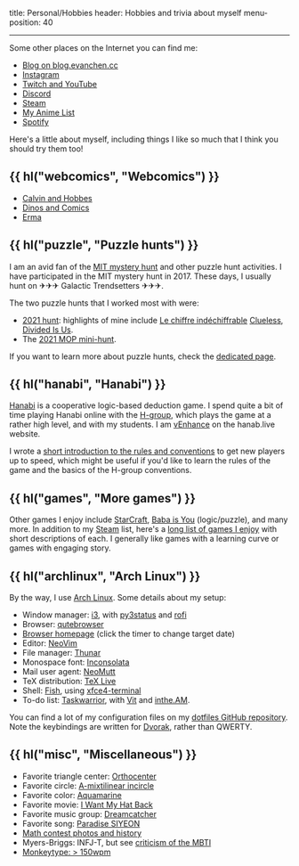 title: Personal/Hobbies
header: Hobbies and trivia about myself
menu-position: 40

---

Some other places on the Internet you can find me:

- [Blog on blog.evanchen.cc](https://blog.evanchen.cc)
- [Instagram](https://www.instagram.com/evanchen.cc/)
- [Twitch and YouTube](videos.html)
- [Discord](discord.html)
- [Steam][steam]
- [My Anime List](https://myanimelist.net/animelist/vEnhance)
- [Spotify](https://open.spotify.com/user/31ligpcn22uiybn6wwrfrouklsxq/playlists)

Here's a little about myself, including things I like so much that
I think you should try them too!

## {{ hl("webcomics", "Webcomics") }}

- [Calvin and Hobbes](https://www.gocomics.com/calvinandhobbes/)
- [Dinos and Comics](https://www.instagram.com/dinosandcomics/)
- [Erma](https://www.webtoons.com/en/challenge/erma/list?title_no=170650&page=1)

## {{ hl("puzzle", "Puzzle hunts") }}

I am an avid fan of the
[MIT mystery hunt](http://web.mit.edu/puzzle/www/huntsbyyear.html)
and other puzzle hunt activities.
I have participated in the MIT mystery hunt in 2017.
These days, I usually hunt on ✈✈✈ Galactic Trendsetters ✈✈✈.

The two puzzle hunts that I worked most with were:

- [2021 hunt](https://perpendicular.institute/):
  highlights of mine include
  [Le chiffre indéchiffrable](https://perpendicular.institute/puzzle/le-chiffre-indéchiffrable/)
  [Clueless](https://perpendicular.institute/puzzle/clueless/),
  [Divided Is Us](https://perpendicular.institute/puzzle/divided-is-us/).
- The [2021 MOP mini-hunt](mop/2021.html).

If you want to learn more about puzzle hunts,
check the [dedicated page](puzzlehunt.html).

## {{ hl("hanabi", "Hanabi") }}

[Hanabi](<https://en.wikipedia.org/wiki/Hanabi_(card_game)>)
is a cooperative logic-based deduction game.
I spend quite a bit of time playing Hanabi online with the
[H-group](https://github.com/Zamiell/hanabi-conventions),
which plays the game at a rather high level, and with my students.
I am [vEnhance](https://hanab.live/scores/vEnhance) on the hanab.live website.

I wrote a
[short introduction to the rules and conventions](https://tinyurl.com/hanabi-evan-intro)
to get new players up to speed,
which might be useful if you'd like to learn the rules of the game
and the basics of the H-group conventions.

## {{ hl("games", "More games") }}

Other games I enjoy include
[StarCraft](https://en.wikipedia.org/wiki/StarCraft_II:_Legacy_of_the_Void),
[Baba is You](https://hempuli.itch.io/baba) (logic/puzzle),
and many more.
In addition to my [Steam][steam] list,
here's a [long list of games I enjoy](games.html)
with short descriptions of each.
I generally like games with a learning curve or
games with engaging story.

## {{ hl("archlinux", "Arch Linux") }}

By the way, I use [Arch Linux](https://www.archlinux.org/).
Some details about my setup:

- Window manager: [i3](https://i3wm.org/),
  with [py3status](https://py3status.readthedocs.io/en/latest/index.html)
  and [rofi](https://github.com/davatorium/rofi)
- Browser: [qutebrowser](https://en.wikipedia.org/wiki/Qutebrowser)
- [Browser homepage](static/browser-homepage.html)
  (click the timer to change target date)
- Editor: [NeoVim](https://neovim.io/)
- File manager: [Thunar](https://en.wikipedia.org/wiki/Thunar)
- Monospace font: [Inconsolata](https://en.wikipedia.org/wiki/Inconsolata)
- Mail user agent: [NeoMutt](https://neomutt.org/)
- TeX distribution: [TeX Live](https://tug.org/texlive/)
- Shell: [Fish](http://fishshell.com/),
  using [xfce4-terminal](https://docs.xfce.org/apps/xfce4-terminal/start)
- To-do list: [Taskwarrior](https://taskwarrior.org/),
  with [Vit](https://github.com/vit-project/vit) and [inthe.AM](https://inthe.am/).

You can find a lot of my configuration files on my
[dotfiles GitHub repository](https://github.com/vEnhance/dotfiles).
Note the keybindings are written for
[Dvorak](https://en.wikipedia.org/wiki/Dvorak_Simplified_Keyboard),
rather than QWERTY.

## {{ hl("misc", "Miscellaneous") }}

- Favorite triangle center: [Orthocenter][orthocenter]
- Favorite circle: [A-mixtilinear incircle][mixt]
- Favorite color: [Aquamarine][aquamarine]
- Favorite movie: [I Want My Hat Back][hat]
- Favorite music group: [Dreamcatcher][dreamcatcher]
- Favorite song: [Paradise SIYEON][paradise]
- [Math contest photos and history](myscores.html)
- Myers-Briggs: INFJ-T, but see [criticism of the MBTI](https://en.wikipedia.org/wiki/Myers-Briggs_Type_Indicator#Criticism)
- [Monkeytype: > 150wpm](https://monkeytype.com/profile/vEnhance)

[orthocenter]: https://mathworld.wolfram.com/Orthocenter.html
[mixt]: https://mathworld.wolfram.com/MixtilinearIncircles.html
[aquamarine]: https://en.wikipedia.org/wiki/Aquamarine_(color)
[steam]: https://steamcommunity.com/id/vEnhance/games/?tab=all
[hat]: https://www.imdb.com/title/tt2935976/
[dreamcatcher]: https://en.wikipedia.org/wiki/Dreamcatcher_(group)
[paradise]: https://www.youtube.com/watch?v=6TyOvuMWGSQ&ab_channel=Dreamcatcherofficial
